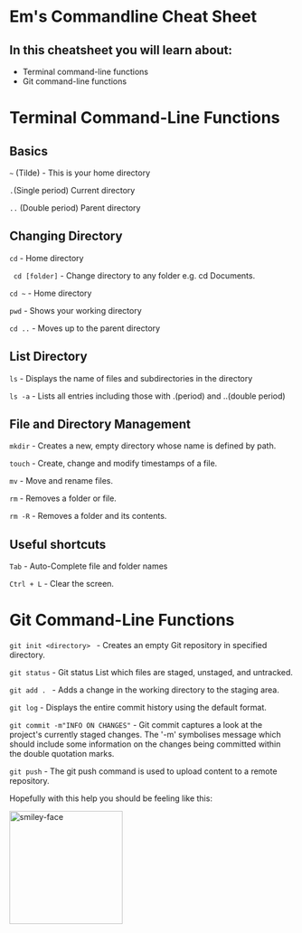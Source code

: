 # Em's Commandline Cheat Sheet


## In this cheatsheet you will learn about:
- Terminal command-line functions
- Git command-line functions 
 
# Terminal Command-Line Functions 

## Basics 

```~``` (Tilde) - This is your home directory


```.```(Single period) Current directory 


```..``` (Double period) Parent directory 

## Changing Directory 

```cd``` - Home directory 


``` cd [folder]``` - Change directory to any folder e.g. cd Documents. 

```cd ~``` - Home directory 

```pwd``` - Shows your working directory 

```cd ..``` - Moves up to the parent directory 


## List Directory 

```ls``` - Displays the name of files and subdirectories in the directory

```ls -a``` - Lists all entries including those with .(period) and ..(double period)

## File and Directory Management 

```mkdir``` - Creates a new, empty directory whose name is defined by path. 


```touch``` - Create, change and modify timestamps of a file. 


```mv``` - Move and rename files. 

```rm``` - Removes a folder or file. 

```rm -R``` - Removes a folder and its contents. 

## Useful shortcuts

```Tab``` - Auto-Complete file and folder names


```Ctrl + L``` - Clear the screen. 


# Git Command-Line Functions 

```git init <directory> ``` - Creates an empty Git repository in specified directory. 

```git status``` - Git status List which files are staged, unstaged, and untracked.


```git add . ``` -  Adds a change in the working directory to the staging area. 


```git log``` - Displays the entire commit history using the default format. 

```git commit -m"INFO ON CHANGES"``` - Git commit captures a look at the project's currently staged changes. The '-m' symbolises message which should include some information on the changes being committed within the double quotation marks.

```git push``` - The git push command is used to upload content to a remote repository.



Hopefully with this help you should be feeling like this:

<img src="smiley-image.png" alt="smiley-face" width="200"/>

